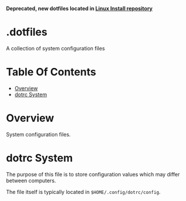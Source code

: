 **Deprecated, new dotfiles located in 
[Linux Install repository](https://github.com/Noah-Huppert/linux-install)**

# .dotfiles
A collection of system configuration files

# Table Of Contents
- [Overview](#overview)
- [dotrc System](#dotrc-system)

# Overview
System configuration files.

# dotrc System
The purpose of this file is to store configuration values which may differ between computers.

The file itself is typically located in `$HOME/.config/dotrc/config`.
